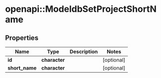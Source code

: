 # openapi::ModeldbSetProjectShortName


## Properties
Name | Type | Description | Notes
------------ | ------------- | ------------- | -------------
**id** | **character** |  | [optional] 
**short_name** | **character** |  | [optional] 


